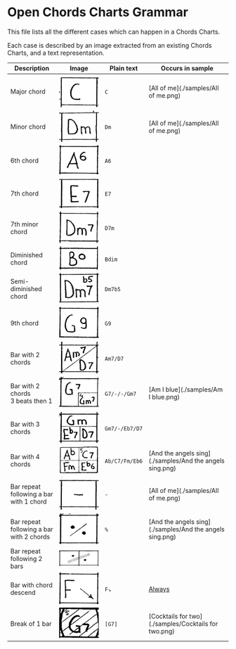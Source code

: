 # Open Chords Charts Grammar

This file lists all the different cases which can happen in a Chords Charts.

Each case is described by an image extracted from an existing Chords Charts, and a text representation.

| Description                                 | Image                                         | Plain text     | Occurs in sample                                         |
| ------------------------------------------- | --------------------------------------------- | -------------- | -------------------------------------------------------- |
| Major chord                                 | ![](./grammar-images/chord-major.png)         | `C`            | [All of me](./samples/All of me.png)                     |
| Minor chord                                 | ![](./grammar-images/chord-minor.png)         | `Dm`           | [All of me](./samples/All of me.png)                     |
| 6th chord                                   | ![](./grammar-images/chord-6th.png)           | `A6`           |                                                          |
| 7th chord                                   | ![](./grammar-images/chord-7th.png)           | `E7`           |                                                          |
| 7th minor chord                             | ![](./grammar-images/chord-7th-minor.png)     | `D7m`          |                                                          |
| Diminished chord                            | ![](./grammar-images/chord-dim.png)           | `Bdim`         |                                                          |
| Semi-diminished chord                       | ![](./grammar-images/chord-semidim.png)       | `Dm7b5`        |                                                          |
| 9th chord                                   | ![](./grammar-images/chord-9th.png)           | `G9`           |                                                          |
| Bar with 2 chords                           | ![](./grammar-images/bar-2-chords.png)        | `Am7/D7`       |                                                          |
| Bar with 2 chords<br>3 beats then 1         | ![](./grammar-images/bar-2-chords-3-1.png)    | `G7/-/-/Gm7`   | [Am I blue](./samples/Am I blue.png)                     |
| Bar with 3 chords                           | ![](./grammar-images/bar-3-chords.png)        | `Gm7/-/Eb7/D7` |                                                          |
| Bar with 4 chords                           | ![](./grammar-images/bar-4-chords.png)        | `Ab/C7/Fm/Eb6` | [And the angels sing](./samples/And the angels sing.png) |
| Bar repeat<br>following a bar with 1 chord  | ![](./grammar-images/bar-repeat-1-chord.png)  | `-`            | [All of me](./samples/All of me.png)                     |
| Bar repeat<br>following a bar with 2 chords | ![](./grammar-images/bar-repeat-2-chords.png) | `%`            | [And the angels sing](./samples/And the angels sing.png) |
| Bar repeat<br>following 2 bars              | ![](./grammar-images/bar-repeat-2-bars.png)   |                |                                                          |
| Bar with chord descend                      | ![](./grammar-images/bar-descend.png)         | `F↘`           | [Always](./samples/Always.png)                           |
| Break of 1 bar                              | ![](./grammar-images/break-1-bar.png)         | `[G7]`         | [Cocktails for two](./samples/Cocktails for two.png)     |
